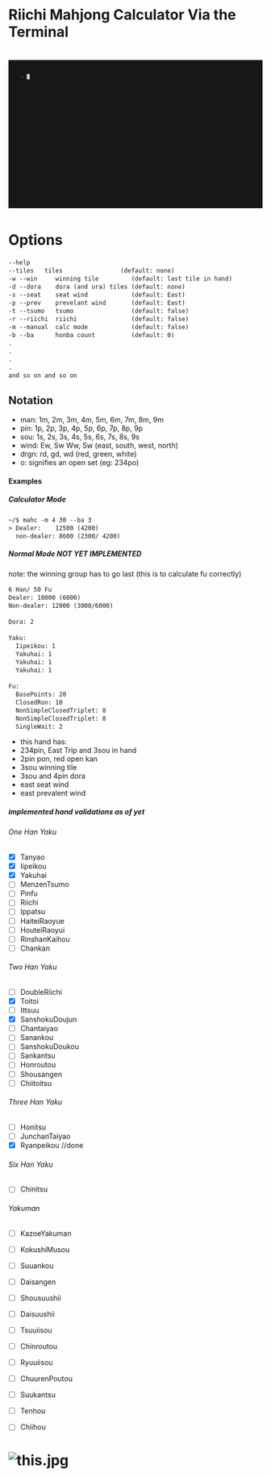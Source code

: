
# Riichi Mahjong Calculator Via the Terminal

# ![demo gif](demo.gif)

Options
===============

```
--help
--tiles   tiles                (default: none)
-w --win     winning tile         (default: last tile in hand)
-d --dora    dora (and ura) tiles (default: none)
-s --seat    seat wind            (default: East)
-p --prev    prevelant wind       (default: East)
-t --tsumo   tsumo                (default: false)
-r --riichi  riichi               (default: false)
-m --manual  calc mode            (default: false)
-b --ba      honba count          (default: 0)
.
.
.
.
and so on and so on 
```

Notation
-------
- man:  1m, 2m, 3m, 4m, 5m, 6m, 7m, 8m, 9m
- pin:  1p, 2p, 3p, 4p, 5p, 6p, 7p, 8p, 9p
- sou:  1s, 2s, 3s, 4s, 5s, 6s, 7s, 8s, 9s
- wind: Ew, Sw Ww, Sw (east, south, west, north)
- drgn: rd, gd, wd (red, green, white) 
- o: signifies an open set (eg: 234po)


#### Examples

##### Calculator Mode
```
~/$ mahc -m 4 30 --ba 3
> Dealer:    12500 (4200) 
  non-dealer: 8600 (2300/ 4200)
```



##### Normal Mode NOT YET IMPLEMENTED
note: the winning group has to go last (this is to calculate fu correctly)
```
6 Han/ 50 Fu
Dealer: 18000 (6000)
Non-dealer: 12000 (3000/6000)

Dora: 2

Yaku:
  Iipeikou: 1
  Yakuhai: 1
  Yakuhai: 1
  Yakuhai: 1

Fu:
  BasePoints: 20
  ClosedRon: 10
  NonSimpleClosedTriplet: 8
  NonSimpleClosedTriplet: 8
  SingleWait: 2
```

- this hand has:
- 234pin, East Trip and 3sou in hand <br>
- 2pin pon, red open kan <br>
- 3sou winning tile <br>
- 3sou and 4pin dora <br>
- east seat wind <br>
- east prevalent wind <br>

##### implemented hand validations as of yet

###### One Han Yaku
- [x] Tanyao
- [x] Iipeikou 
- [x] Yakuhai 
- [ ] MenzenTsumo
- [ ] Pinfu
- [ ] Riichi
- [ ] Ippatsu
- [ ] HaiteiRaoyue
- [ ] HouteiRaoyui
- [ ] RinshanKaihou
- [ ] Chankan

###### Two Han Yaku
- [ ] DoubleRiichi
- [x] Toitoi
- [ ] Ittsuu
- [x] SanshokuDoujun
- [ ] Chantaiyao
- [ ] Sanankou
- [ ] SanshokuDoukou
- [ ] Sankantsu
- [ ] Honroutou
- [ ] Shousangen
- [ ] Chiitoitsu

###### Three Han Yaku
- [ ] Honitsu
- [ ] JunchanTaiyao
- [x] Ryanpeikou //done

###### Six Han Yaku
- [ ] Chinitsu

###### Yakuman 
- [ ] KazoeYakuman
- [ ] KokushiMusou
- [ ] Suuankou
- [ ] Daisangen
- [ ] Shousuushii
- [ ] Daisuushii
- [ ] Tsuuiisou
- [ ] Chinroutou
- [ ] Ryuuiisou
- [ ] ChuurenPoutou
- [ ] Suukantsu
- [ ] Tenhou
- [ ] Chiihou


# ![this.jpg](https://64.media.tumblr.com/07006d83e5810b3c651254e7b9a3e713/c4dc091a7806e504-ef/s400x600/cdfb08014450e71074a0a8763a67661485d59f8c.gif)
